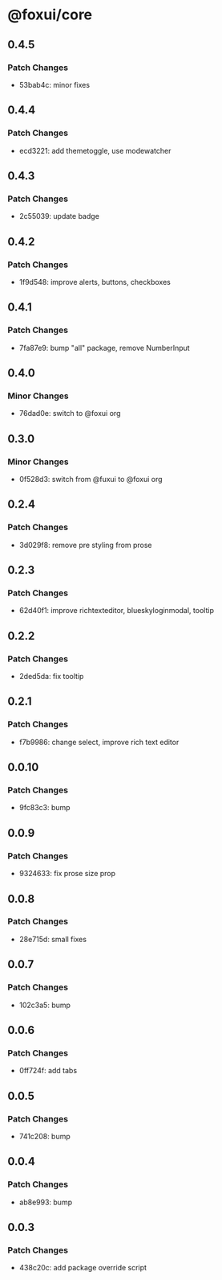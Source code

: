 # @foxui/core

## 0.4.5

### Patch Changes

- 53bab4c: minor fixes

## 0.4.4

### Patch Changes

- ecd3221: add themetoggle, use modewatcher

## 0.4.3

### Patch Changes

- 2c55039: update badge

## 0.4.2

### Patch Changes

- 1f9d548: improve alerts, buttons, checkboxes

## 0.4.1

### Patch Changes

- 7fa87e9: bump "all" package, remove NumberInput

## 0.4.0

### Minor Changes

- 76dad0e: switch to @foxui org

## 0.3.0

### Minor Changes

- 0f528d3: switch from @fuxui to @foxui org

## 0.2.4

### Patch Changes

- 3d029f8: remove pre styling from prose

## 0.2.3

### Patch Changes

- 62d40f1: improve richtexteditor, blueskyloginmodal, tooltip

## 0.2.2

### Patch Changes

- 2ded5da: fix tooltip

## 0.2.1

### Patch Changes

- f7b9986: change select, improve rich text editor

## 0.0.10

### Patch Changes

- 9fc83c3: bump

## 0.0.9

### Patch Changes

- 9324633: fix prose size prop

## 0.0.8

### Patch Changes

- 28e715d: small fixes

## 0.0.7

### Patch Changes

- 102c3a5: bump

## 0.0.6

### Patch Changes

- 0ff724f: add tabs

## 0.0.5

### Patch Changes

- 741c208: bump

## 0.0.4

### Patch Changes

- ab8e993: bump

## 0.0.3

### Patch Changes

- 438c20c: add package override script

